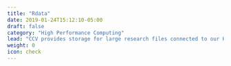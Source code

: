 ```yaml
---
title: "Rdata"
date: 2019-01-24T15:12:10-05:00
draft: false
category: "High Performance Computing"
lead: "CCV provides storage for large research files connected to our HPC system. A default allocation of 256 GB (also called Rdata) is given to all faculty members at Brown, on a per request basis, with the option of purchasing additional storage as needed."
weight: 0
icon: check
---
```

